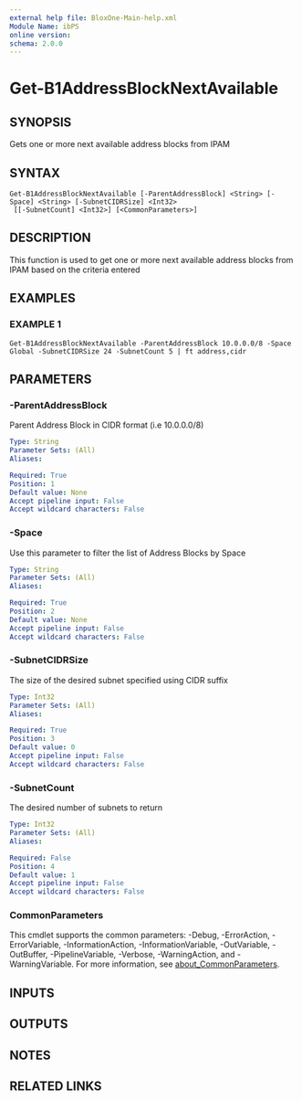```yaml
---
external help file: BloxOne-Main-help.xml
Module Name: ibPS
online version:
schema: 2.0.0
---
```


# Get-B1AddressBlockNextAvailable

## SYNOPSIS
Gets one or more next available address blocks from IPAM

## SYNTAX

```
Get-B1AddressBlockNextAvailable [-ParentAddressBlock] <String> [-Space] <String> [-SubnetCIDRSize] <Int32>
 [[-SubnetCount] <Int32>] [<CommonParameters>]
```

## DESCRIPTION
This function is used to get one or more next available address blocks from IPAM based on the criteria entered

## EXAMPLES

### EXAMPLE 1
```
Get-B1AddressBlockNextAvailable -ParentAddressBlock 10.0.0.0/8 -Space Global -SubnetCIDRSize 24 -SubnetCount 5 | ft address,cidr
```

## PARAMETERS

### -ParentAddressBlock
Parent Address Block in CIDR format (i.e 10.0.0.0/8)

```yaml
Type: String
Parameter Sets: (All)
Aliases:

Required: True
Position: 1
Default value: None
Accept pipeline input: False
Accept wildcard characters: False
```

### -Space
Use this parameter to filter the list of Address Blocks by Space

```yaml
Type: String
Parameter Sets: (All)
Aliases:

Required: True
Position: 2
Default value: None
Accept pipeline input: False
Accept wildcard characters: False
```

### -SubnetCIDRSize
The size of the desired subnet specified using CIDR suffix

```yaml
Type: Int32
Parameter Sets: (All)
Aliases:

Required: True
Position: 3
Default value: 0
Accept pipeline input: False
Accept wildcard characters: False
```

### -SubnetCount
The desired number of subnets to return

```yaml
Type: Int32
Parameter Sets: (All)
Aliases:

Required: False
Position: 4
Default value: 1
Accept pipeline input: False
Accept wildcard characters: False
```

### CommonParameters
This cmdlet supports the common parameters: -Debug, -ErrorAction, -ErrorVariable, -InformationAction, -InformationVariable, -OutVariable, -OutBuffer, -PipelineVariable, -Verbose, -WarningAction, and -WarningVariable. For more information, see [about_CommonParameters](http://go.microsoft.com/fwlink/?LinkID=113216).

## INPUTS

## OUTPUTS

## NOTES

## RELATED LINKS
